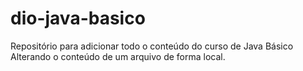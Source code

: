 # dio-java-basico
Repositório para adicionar todo o conteúdo do curso de Java Básico
Alterando o conteúdo de um arquivo de forma local.